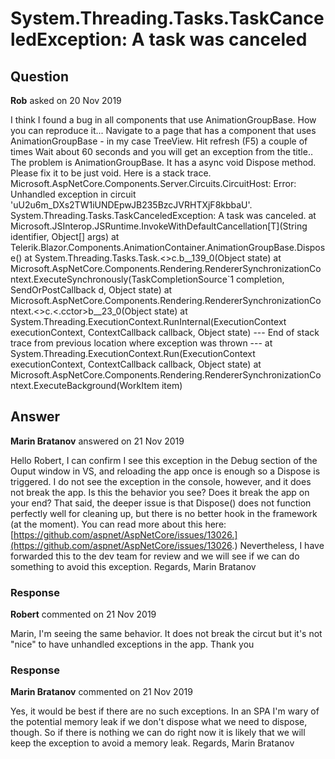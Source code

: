 # System.Threading.Tasks.TaskCanceledException: A task was canceled

## Question

**Rob** asked on 20 Nov 2019

I think I found a bug in all components that use AnimationGroupBase. How you can reproduce it... Navigate to a page that has a component that uses AnimationGroupBase - in my case TreeView. Hit refresh (F5) a couple of times Wait about 60 seconds and you will get an exception from the title.. The problem is AnimationGroupBase. It has a async void Dispose method. Please fix it to be just void. Here is a stack trace. Microsoft.AspNetCore.Components.Server.Circuits.CircuitHost: Error: Unhandled exception in circuit 'uU2u6m_DXs2TW1iUNDEpwJB235BzcJVRHTXjF8kbbaU'. System.Threading.Tasks.TaskCanceledException: A task was canceled. at Microsoft.JSInterop.JSRuntime.InvokeWithDefaultCancellation[T](String identifier, Object[] args) at Telerik.Blazor.Components.AnimationContainer.AnimationGroupBase.Dispose() at System.Threading.Tasks.Task.<>c.<ThrowAsync>b__139_0(Object state) at Microsoft.AspNetCore.Components.Rendering.RendererSynchronizationContext.ExecuteSynchronously(TaskCompletionSource`1 completion, SendOrPostCallback d, Object state) at Microsoft.AspNetCore.Components.Rendering.RendererSynchronizationContext.<>c.<.cctor>b__23_0(Object state) at System.Threading.ExecutionContext.RunInternal(ExecutionContext executionContext, ContextCallback callback, Object state) --- End of stack trace from previous location where exception was thrown --- at System.Threading.ExecutionContext.Run(ExecutionContext executionContext, ContextCallback callback, Object state) at Microsoft.AspNetCore.Components.Rendering.RendererSynchronizationContext.ExecuteBackground(WorkItem item)

## Answer

**Marin Bratanov** answered on 21 Nov 2019

Hello Robert, I can confirm I see this exception in the Debug section of the Ouput window in VS, and reloading the app once is enough so a Dispose is triggered. I do not see the exception in the console, however, and it does not break the app. Is this the behavior you see? Does it break the app on your end? That said, the deeper issue is that Dispose() does not function perfectly well for cleaning up, but there is no better hook in the framework (at the moment). You can read more about this here: [https://github.com/aspnet/AspNetCore/issues/13026.](https://github.com/aspnet/AspNetCore/issues/13026.) Nevertheless, I have forwarded this to the dev team for review and we will see if we can do something to avoid this exception. Regards, Marin Bratanov

### Response

**Robert** commented on 21 Nov 2019

Marin, I'm seeing the same behavior. It does not break the circut but it's not "nice" to have unhandled exceptions in the app. Thank you

### Response

**Marin Bratanov** commented on 21 Nov 2019

Yes, it would be best if there are no such exceptions. In an SPA I'm wary of the potential memory leak if we don't dispose what we need to dispose, though. So if there is nothing we can do right now it is likely that we will keep the exception to avoid a memory leak. Regards, Marin Bratanov
